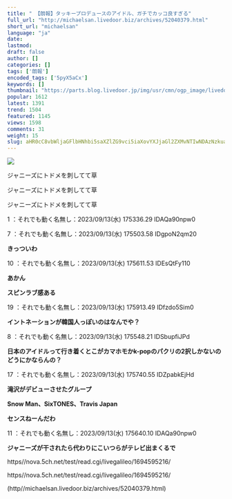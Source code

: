 ```yaml
---
title: " 【朗報】タッキープロデュースのアイドル、ガチでカッコ良すぎる"
full_url: "http://michaelsan.livedoor.biz/archives/52040379.html"
short_url: "michaelsan"
language: "ja"
date: 
lastmod: 
draft: false
author: []
categories: []
tags: ['朗報']
encoded_tags: ['5pyX5aCx']
keywords: []
thumbnail: "https://parts.blog.livedoor.jp/img/usr/cmn/ogp_image/livedoor.png"
popular: 1612
latest: 1391
trend: 1504
featured: 1145
views: 1598
comments: 31
weight: 15
slug: aHR0cC8vbWljaGFlbHNhbi5saXZlZG9vci5iaXovYXJjaGl2ZXMvNTIwNDAzNzkuaHRtbA==
---
```


![](https://parts.blog.livedoor.jp/img/usr/cmn/ogp_image/livedoor.png)

<div><p>ジャニーズにトドメを刺してて草</p><p>ジャニーズにトドメを刺してて草</p><p>ジャニーズにトドメを刺してて草</p><p>1 ：それでも動く名無し：2023/09/13(水) 175336.29 IDAQa90npw0</p><p>7 ：それでも動く名無し：2023/09/13(水) 175503.58 IDgpoN2qm20</p><b><p>きっついわ </p></b><p>10 ：それでも動く名無し：2023/09/13(水) 175611.53 IDEsQtFy110</p><p><b><p>あかん</p></b></p><p><b><p></p></b></p><b><p>スピンラブ感ある </p></b><p>19 ：それでも動く名無し：2023/09/13(水) 175913.49 IDfzdo5Sim0</p><b><p>イントネーションが韓国人っぽいのはなんでや？ </p></b><p>8 ：それでも動く名無し：2023/09/13(水) 175548.21 IDSbupfiJPd</p><b><p>日本のアイドルって行き着くとこがカマホモかk-popのパクリの2択しかないのどうにかならんの？ </p></b><p>17 ：それでも動く名無し：2023/09/13(水) 175740.55 IDZpabkEjHd</p><p><b><p>滝沢がデビューさせたグループ</p></b></p><p><b><p></p></b></p><b><p>Snow Man、SixTONES、Travis Japan</p></b><b><p>センスねーんだわ </p></b><p>11 ：それでも動く名無し：2023/09/13(水) 175640.10 IDAQa90npw0</p><b><p>ジャニーズが干されたら代わりにこいつらがテレビ出まくるで </p></b>https//nova.5ch.net/test/read.cgi/livegalileo/1694595216/<br clear='all'> <p id='a6850dc6aefc0d5bbff2bea180d92d89'> </p> <p id='a6850dc6aefc0d5bbff2bea180d92d89'> </p> <p class='alistcloud-container-6795'></p> <p>https//nova.5ch.net/test/read.cgi/livegalileo/1694595216/</p></div>

(http//michaelsan.livedoor.biz/archives/52040379.html)
